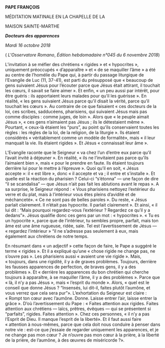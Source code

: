 **PAPE FRANÇOIS**

MÉDITATION MATINALE EN LA CHAPELLE DE LA

MAISON SAINTE-MARTHE

***Docteurs des apparences***

*Mardi 16 octobre 2018*

( *L'Osservatore Romano*, *Édition hebdomadaire n°045 du 6 novembre 2018*)

L’invitation à se méfier des chrétiens « rigides » et « hypocrites », uniquement préoccupés « d’apparaître » et « de se maquiller l’âme » a été au centre de l’homélie du Pape qui, à partir du passage liturgique de l’Evangile de Luc (11, 37-41), est parti du présupposé que « beaucoup de gens suivaient Jésus pour l’écouter parce que Jésus était attirant, il touchait les cœurs, il savait se faire aimer ». Et enfin, « un peu aussi par intérêt, pour être guéris : ils apportaient leurs malades pour qu’il les guérisse ». En réalité, « les gens suivaient Jésus parce qu’il disait la vérité, parce qu’il touchait les cœurs ». Au contraire de ce que faisaient « ces docteurs de la loi, ces scribes, sadducéens, pharisiens, qui suivaient Jésus mais pas comme disciples : comme juges, de loin ». Alors que « le peuple aimait Jésus », « ces gens n’aimaient pas Jésus ; ils le détestaient même ». Pourtant, « ceux-là étaient les “purs”, au point qu’ils conservaient toutes les règles : les règles de la loi, de la religion, de la liturgie ». Ils étaient considérés « véritablement comme un modèle de formalité», mais « il leur manquait la vie. Ils étaient rigides ». Et Jésus « connaissait leur âme ».

L’Evangile raconte que le Seigneur « va chez l’un d’entre eux parce qu’il l’avait invité à déjeuner ». En réalité, « ils ne l’invitaient pas parce qu’ils l’aimaient bien », mais « pour le prendre en faute. Ils étaient toujours derrière lui pour le mettre à l’épreuve ». Quoi qu’il en soit, « Jésus accepte »: il « est libre », donc « il accepte et va ; il entre et s’installe ». Et quelle est la réaction du pharisien ? Celui-ci “s’étonna” — une façon de dire “il se scandalisa” — que Jésus n’ait pas fait les ablutions avant le repas ». A sa surprise, le Seigneur répond : « Vous pharisiens nettoyez l’extérieur du verre et du plat, mais à l’intérieur vous êtes pleins d’avidité et de méchanceté». « Ce ne sont pas de belles paroles ». Du reste, « Jésus parlait clairement. Il n’était pas hypocrite. Il parlait clairement ». Et ainsi, « il lui dit : “Mais pourquoi regardez-vous l’extérieur ? Regardez ce qu’il y a dedans”». Jésus qualifie donc ces gens par un mot : « hypocrites ». « Tu es un hypocrite », parce que de l’intérieur, tu sembles propre, parfait, mais ton âme est une âme rugueuse, ridée, sale. Tel est l’avertissement de Jésus — « regardez l’intérieur » “il ne s’adresse pas seulement à eux, mais également aux chrétiens de notre temps.

En résumant dans « un adjectif » cette façon de faire, le Pape a suggéré le terme « rigides ». Et il a expliqué qu’une « chose rigide ne change pas, ne s’ouvre pas ». Les pharisiens aussi « avaient une vie rigide ». Mais, « toujours, dans une rigidité, il y a de graves problèmes. Toujours, derrière les fausses apparences de perfection, de braves gens, il y a des problèmes ». Et « derrière les apparences du bon chrétien qui cherche toujours à apparaître, à se maquiller l’âme, il y a des problèmes ». Parce que « là, il n’y a pas Jésus », mais « l’esprit du monde ». Alors, « quel est le conseil que donne Jésus ? “Insensés, lui dit-il, faites plutôt l’aumône, et vous verrez que cela sera pur”». L’exhortation du Seigneur est claire : « Rompt ton cœur avec l’aumône. Donne. Laisse entrer l’air, laisse entrer la grâce ». D’où l’avertissement du Pape : « Faites attention aux rigides. Faites attention aux chrétiens — laïcs, prêtres, évêques — qui se présentent si “parfaits”, rigides. Faites attention ». Chez ces personnes, « il n’y a pas l’Esprit de Dieu. Il manque l’esprit de la liberté». Et il faut aussi faire « attention à nous-mêmes, parce que cela doit nous conduire à penser dans notre vie : est-ce que j’essaie de regarder uniquement les apparences, et je ne change pas mon cœur ? Je n’ouvre pas mon cœur à la prière, à la liberté de la prière, de l’aumône, à des œuvres de miséricorde ?».